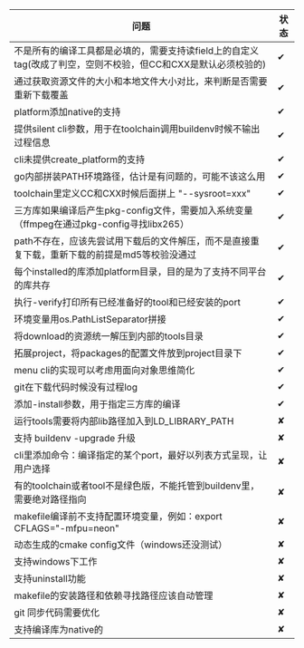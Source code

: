问题    | 状态
-------| -----
不是所有的编译工具都是必填的，需要支持读field上的自定义tag(改成了判空，空则不校验，但CC和CXX是默认必须校验的)  | ✔
通过获取资源文件的大小和本地文件大小对比，来判断是否需要重新下载覆盖  | ✔
platform添加native的支持  | ✔
提供silent cli参数，用于在toolchain调用buildenv时候不输出过程信息  | ✔
cli未提供create_platform的支持  | ✔
go内部拼装PATH环境路径，估计是有问题的，可能不该这么用  | ✔
toolchain里定义CC和CXX时候后面拼上 "--sysroot=xxx"  | ✔
三方库如果编译后产生pkg-config文件，需要加入系统变量（ffmpeg在通过pkg-config寻找libx265）  | ✔
path不存在，应该先尝试用下载后的文件解压，而不是直接重复下载，重新下载的前提是md5等校验没通过  | ✔
每个installed的库添加platform目录，目的是为了支持不同平台的库共存  | ✔
执行-verify打印所有已经准备好的tool和已经安装的port  | ✔
环境变量用os.PathListSeparator拼接  | ✔
将download的资源统一解压到内部的tools目录  | ✔
拓展project，将packages的配置文件放到project目录下  | ✔
menu cli的实现可以考虑用面向对象思维简化  | ✔
git在下载代码时候没有过程log  | ✔
添加-install参数，用于指定三方库的编译  | ✔
运行tools需要将内部lib路径加入到LD_LIBRARY_PATH  | ✘
支持 buildenv -upgrade 升级  | ✘
cli里添加命令：编译指定的某个port，最好以列表方式呈现，让用户选择  | ✘
有的toolchain或者tool不是绿色版，不能托管到buildenv里，需要绝对路径指向  | ✘
makefile编译前不支持配置环境变量，例如：export CFLAGS="-mfpu=neon"  | ✘
动态生成的cmake config文件（windows还没测试）| ✘
支持windows下工作  | ✘
支持uninstall功能  | ✘
makefile的安装路径和依赖寻找路径应该自动管理 | ✘
git 同步代码需要优化  | ✘
支持编译库为native的  | ✘